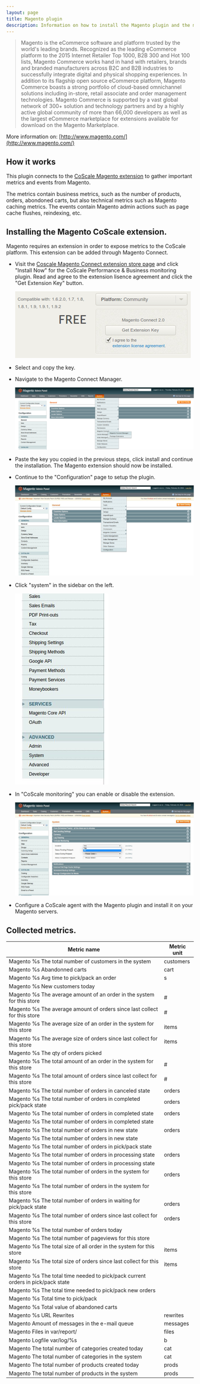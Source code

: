 ```yaml
---
layout: page
title: Magento plugin
description: Information on how to install the Magento plugin and the metrics collected by the CoScale Magento plugin.
---
```


>  Magento is the eCommerce software and platform trusted by the world's leading brands. Recognized as the leading eCommerce platform to the 2015 Internet Retailer Top 1000, B2B 300 and Hot 100 lists, Magento Commerce works hand in hand with retailers, brands and branded manufacturers across B2C and B2B industries to successfully integrate digital and physical shopping experiences. In addition to its flagship open source eCommerce platform, Magento Commerce boasts a strong portfolio of cloud-based omnichannel solutions including in-store, retail associate and order management technologies. Magento Commerce is supported by a vast global network of 300+ solution and technology partners and by a highly active global community of more than 66,000 developers as well as the largest eCommerce marketplace for extensions available for download on the Magento Marketplace. 

More information on: [http://www.magento.com/](http://www.magento.com/)

## How it works
This plugin connects to the [CoScale Magento extension](https://www.magentocommerce.com/magento-connect/coscale-performance-business-monitoring.html) to gather important metrics and events from Magento.

The metrics contain business metrics, such as the number of products, orders, abondoned carts, but also technical metrics such as Magento caching metrics. The events contain Magento admin actions such as page cache flushes, reindexing, etc.

## Installing the Magento CoScale extension.
Magento requires an extension in order to expose metrics to the CoScale platform. This extension can be added through Magento Connect.

* Visit the [Coscale Magento Connect extension store page](https://www.magentocommerce.com/magento-connect/coscale-performance-business-monitoring.html) and click "Install Now" for the CoScale Performance & Business monitoring plugin. Read and agree to the extension lisence agreement and click the "Get Extension Key" button.

  <img src="/gfx/agent/plugins/magento/getExtensionKey.png" alt="Magento Connect link">

* Select and copy the key.

* Navigate to the Magento Connect Manager.

  <img src="/gfx/agent/plugins/magento/magentoConnect.png" alt="Magento Connect link">

* Paste the key you copied in the previous steps, click install and continue the installation. The Magento extension should now be installed.

* Continue to the "Configuration" page to setup the plugin.

  <img src="/gfx/agent/plugins/magento/configuration.jpg" alt="Magento configuration link">

* Click "system" in the sidebar on the left.

  <img src="/gfx/agent/plugins/magento/system.jpg" alt="Magento system link">

* In "CoScale monitoring" you can enable or disable the extension.

  <img src="/gfx/agent/plugins/magento/CoScaleMonitoring.jpg" alt="CoScale monitoring">

* Configure a CoScale agent with the Magento plugin and install it on your Magento servers.


## Collected metrics.

| Metric name                                                                     | Metric unit |
|---------------------------------------------------------------------------------|-------------|
| Magento %s The total number of customers in the system                          | customers   |
| Magento %s Abandonned carts                                                     | cart        |
| Magento %s Avg time to pick/pack an order                                       | s           |
| Magento %s New customers today                                                  |             |
| Magento %s The average amount of an order in the system for this store          | #           |
| Magento %s The average amount of orders since last collect for this store       | #           |
| Magento %s The average size of an order in the system for this store            | items       |
| Magento %s The average size of orders since last collect for this store         | items       |
| Magento %s The qty of orders picked                                             |             |
| Magento %s The total amount of an order in the system for this store            | #           |
| Magento %s The total amount of orders since last collect for this store         | #           |
| Magento %s The total number of orders in canceled state                         | orders      |
| Magento %s The total number of orders in completed pick/pack state              | orders      |
| Magento %s The total number of orders in completed state                        | orders      |
| Magento %s The total number of orders in completed state                        |             |
| Magento %s The total number of orders in new state                              | orders      |
| Magento %s The total number of orders in new state                              |             |
| Magento %s The total number of orders in pick/pack state                        |             |
| Magento %s The total number of orders in processing state                       | orders      |
| Magento %s The total number of orders in processing state                       |             |
| Magento %s The total number of orders in the system for this store              | orders      |
| Magento %s The total number of orders in the system for this store              |             |
| Magento %s The total number of orders in waiting for pick/pack state            | orders      |
| Magento %s The total number of orders since last collect for this store         | orders      |
| Magento %s The total number of orders today                                     |             |
| Magento %s The total number of pageviews for this store                         |             |
| Magento %s The total size of all order in the system for this store             | items       |
| Magento %s The total size of orders since last collect for this store           | items       |
| Magento %s The total time needed to pick/pack current orders in pick/pack state |             |
| Magento %s The total time needed to pick/pack new orders                        |             |
| Magento %s Total time to pick/pack                                              |             |
| Magento %s Total value of abandoned carts                                       |             |
| Magento %s URL Rewrites                                                         | rewrites    |
| Magento Amount of messages in the e-mail queue                                  | messages    |
| Magento Files in var/report/                                                    | files       |
| Magento Logfile var/log/%s                                                      | b           |
| Magento The total number of categories created today                            | cat         |
| Magento The total number of categories in the system                            | cat         |
| Magento The total number of products created today                              | prods       |
| Magento The total number of products in the system                              | prods       |
